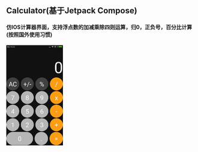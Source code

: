 ## Calculator(基于Jetpack Compose)
#### 仿IOS计算器界面，支持浮点数的加减乘除四则运算，归0，正负号，百分比计算(按照国外使用习惯)
<img src="https://github.com/coffemate/calculator/blob/master/tmp/calculator.jpg?raw=true" width=30% height=30% />
